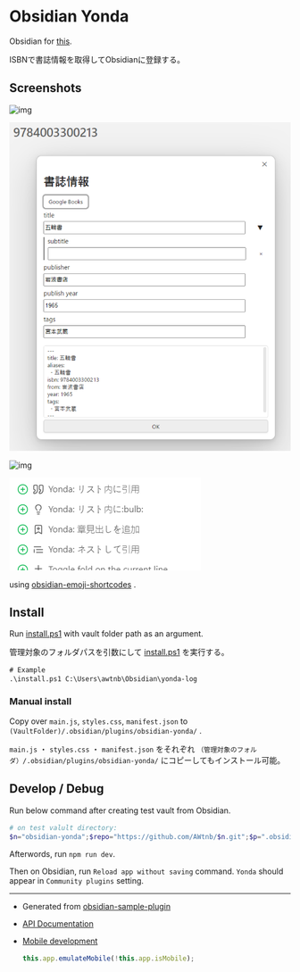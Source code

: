 # Obsidian Yonda

Obsidian for [this](https://github.com/AWtnb/bookscrap).

ISBNで書誌情報を取得してObsidianに登録する。

## Screenshots

![img](./images/img-register.png)

![img](./images/img-generate.png)

![img](./images/img-result.png)

![img](./images/img-moblie-toolbar.png)

using [obsidian-emoji-shortcodes](https://github.com/phibr0/obsidian-emoji-shortcodes) .

## Install

Run [install.ps1](install.ps1) with vault folder path as an argument.

管理対象のフォルダパスを引数にして [install.ps1](install.ps1) を実行する。

```
# Example
.\install.ps1 C:\Users\awtnb\Obsidian\yonda-log
```

### Manual install

Copy over `main.js`, `styles.css`, `manifest.json` to `(VaultFolder)/.obsidian/plugins/obsidian-yonda/` .

`main.js` ・ `styles.css` ・ `manifest.json` をそれぞれ `（管理対象のフォルダ）/.obsidian/plugins/obsidian-yonda/` にコピーしてもインストール可能。

## Develop / Debug

Run below command after creating test vault from Obsidian.

```PowerShell
# on test valult directory:
$n="obsidian-yonda";$repo="https://github.com/AWtnb/$n.git";$p=".obsidian"|Join-Path -ChildPath "plugins";if (-not(Test-Path $p -PathType Container)){New-Item -Path $p -ItemType Directory}Push-Location $p;git clone $repo; cd $n;npm install;Pop-Location
```

Afterwords, run `npm run dev`.

Then on Obsidian, run `Reload app without saving` command. `Yonda` should appear in `Community plugins` setting.


---

- Generated from [obsidian-sample-plugin](https://github.com/obsidianmd/obsidian-sample-plugin)
- [API Documentation](https://github.com/obsidianmd/obsidian-api)
- [Mobile development](https://docs.obsidian.md/Plugins/Getting+started/Mobile+development)

    ```JavaScript
    this.app.emulateMobile(!this.app.isMobile);
    ```

